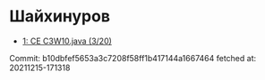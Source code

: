# Шайхинуров
- [1: CE C3W10.java (3/20)](1.md)

Commit: b10dbfef5653a3c7208f58ff1b417144a1667464
 fetched at: 20211215-171318
